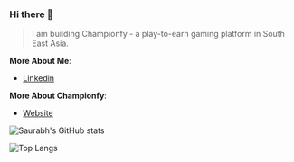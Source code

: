 ### Hi there 👋 
> I am building Championfy - a play-to-earn gaming platform in South East Asia.

**More About Me**:
- [Linkedin](https://www.linkedin.com/in/saursharma)

**More About Championfy**:
- [Website](https://www.championfy.com)

![Saurabh's GitHub stats](https://github-readme-stats.vercel.app/api?username=saursharma&count_private=true&show_icons=true&theme=radical)

![Top Langs](https://github-readme-stats.vercel.app/api/top-langs/?username=saursharma&layout=compact&theme=radical)

